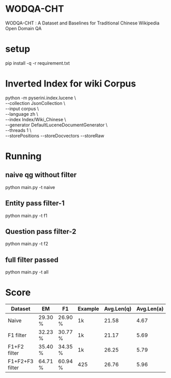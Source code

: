 # WODQA-CHT
WODQA-CHT : A Dataset and Baselines for Traditional Chinese Wikipedia Open Domain QA

# setup
pip install -q -r requirement.txt

# Inverted Index for wiki Corpus
python -m pyserini.index.lucene \\ <br>
  --collection JsonCollection \\  <br>
  --input corpus \\  <br>
  --language zh \\  <br>
  --index Index/Wiki_Chinese \\  <br>
  --generator DefaultLuceneDocumentGenerator \\  <br>
  --threads 1 \\  <br>
  --storePositions --storeDocvectors --storeRaw
  
  
 # Running
 
 ## naive qg without filter
 python main.py -t naive
 
 ## Entity pass filter-1
 python main.py -t f1
 
 ## Question pass filter-2
 python main.py -t f2
  
 ## full filter passed
 python main.py -t all
 
 
 # Score
 
| Dataset  | EM  | F1  |  Example | Avg.Len(q)  | Avg.Len(a)  |  
|---|---|---|---|---|---|
|  Naive            | 29.30 %  | 26.90 %  | 1k  | 21.58  | 4.67  |
|  F1 filter        | 32.23 %  | 30.77 %  | 1k  | 21.17  | 5.69  |
|  F1+F2 filter     | 35.40 %  | 34.35 %  | 1k  | 26.25  | 5.79  |
|  F1+F2+F3 filter  | 64.71 %  | 60.94 %  | 425 | 26.76  | 5.96  |


 
